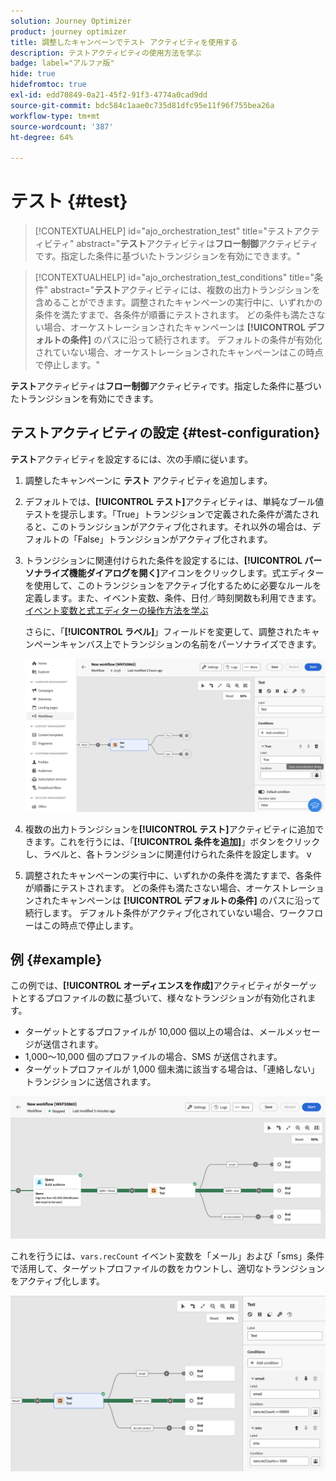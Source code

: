 ```yaml
---
solution: Journey Optimizer
product: journey optimizer
title: 調整したキャンペーンでテスト アクティビティを使用する
description: テストアクティビティの使用方法を学ぶ
badge: label="アルファ版"
hide: true
hidefromtoc: true
exl-id: edd70849-0a21-45f2-91f3-4774a0cad9dd
source-git-commit: bdc584c1aae0c735d81dfc95e11f96f755bea26a
workflow-type: tm+mt
source-wordcount: '387'
ht-degree: 64%

---
```


# テスト {#test}

>[!CONTEXTUALHELP]
>id="ajo_orchestration_test"
>title="テストアクティビティ"
>abstract="**テスト**&#x200B;アクティビティは&#x200B;**フロー制御**&#x200B;アクティビティです。指定した条件に基づいたトランジションを有効にできます。"

>[!CONTEXTUALHELP]
>id="ajo_orchestration_test_conditions"
>title="条件"
>abstract="**テスト**&#x200B;アクティビティには、複数の出力トランジションを含めることができます。調整されたキャンペーンの実行中に、いずれかの条件を満たすまで、各条件が順番にテストされます。 どの条件も満たさない場合、オーケストレーションされたキャンペーンは **[!UICONTROL デフォルトの条件]** のパスに沿って続行されます。 デフォルトの条件が有効化されていない場合、オーケストレーションされたキャンペーンはこの時点で停止します。"

**テスト**&#x200B;アクティビティは&#x200B;**フロー制御**&#x200B;アクティビティです。指定した条件に基づいたトランジションを有効にできます。

## テストアクティビティの設定 {#test-configuration}

**テスト**&#x200B;アクティビティを設定するには、次の手順に従います。

1. 調整したキャンペーンに **テスト** アクティビティを追加します。

1. デフォルトでは、**[!UICONTROL テスト]**&#x200B;アクティビティは、単純なブール値テストを提示します。「True」トランジションで定義された条件が満たされると、このトランジションがアクティブ化されます。それ以外の場合は、デフォルトの「False」トランジションがアクティブ化されます。

1. トランジションに関連付けられた条件を設定するには、**[!UICONTROL パーソナライズ機能ダイアログを開く]**&#x200B;アイコンをクリックします。式エディターを使用して、このトランジションをアクティブ化するために必要なルールを定義します。また、イベント変数、条件、日付／時刻関数も利用できます。[イベント変数と式エディターの操作方法を学ぶ](../event-variables.md)

   さらに、「**[!UICONTROL ラベル]**」フィールドを変更して、調整されたキャンペーンキャンバス上でトランジションの名前をパーソナライズできます。

   ![](../assets/workflow-test-default.png)

1. 複数の出力トランジションを&#x200B;**[!UICONTROL テスト]**&#x200B;アクティビティに追加できます。これを行うには、「**[!UICONTROL 条件を追加]**」ボタンをクリックし、ラベルと、各トランジションに関連付けられた条件を設定します。
v
1. 調整されたキャンペーンの実行中に、いずれかの条件を満たすまで、各条件が順番にテストされます。 どの条件も満たさない場合、オーケストレーションされたキャンペーンは **[!UICONTROL デフォルトの条件]** のパスに沿って続行します。 デフォルト条件がアクティブ化されていない場合、ワークフローはこの時点で停止します。

## 例 {#example}

この例では、**[!UICONTROL オーディエンスを作成]**&#x200B;アクティビティがターゲットとするプロファイルの数に基づいて、様々なトランジションが有効化されます。

* ターゲットとするプロファイルが 10,000 個以上の場合は、メールメッセージが送信されます。
* 1,000～10,000 個のプロファイルの場合、SMS が送信されます。
* ターゲットプロファイルが 1,000 個未満に該当する場合は、「連絡しない」トランジションに送信されます。

![](../assets/workflow-test-example.png)

これを行うには、`vars.recCount` イベント変数を「メール」および「sms」条件で活用して、ターゲットプロファイルの数をカウントし、適切なトランジションをアクティブ化します。

![](../assets/workflow-test-example-config.png)
